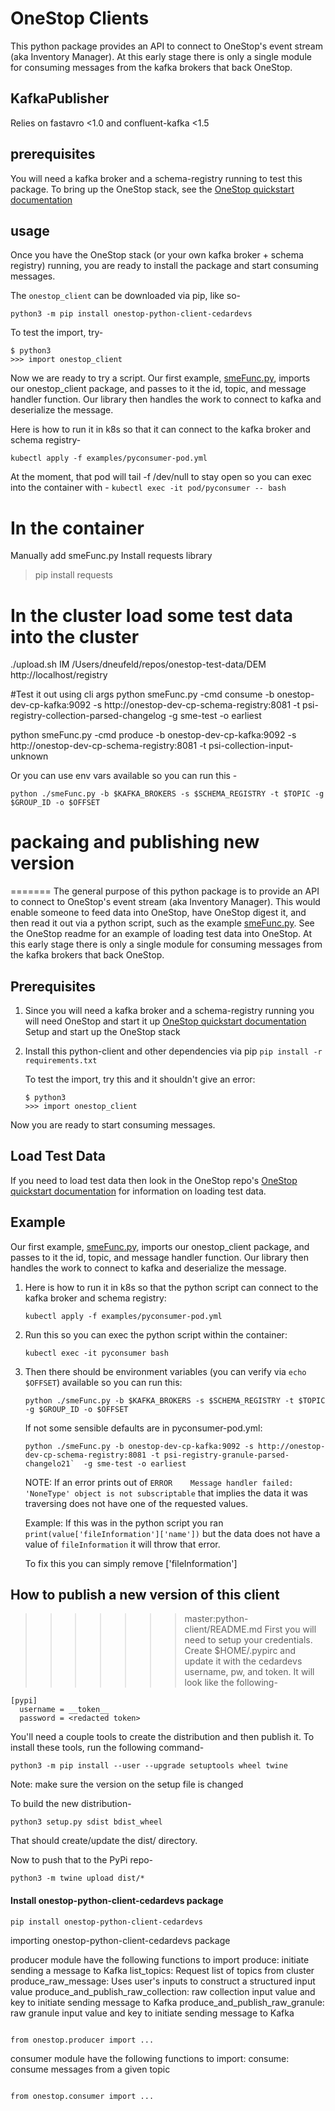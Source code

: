 # OneStop Clients

This python package provides an API to connect to OneStop's event stream (aka Inventory Manager). At this early stage there is only a single module for consuming messages from the kafka brokers that back OneStop.

## KafkaPublisher
Relies on fastavro <1.0 and confluent-kafka <1.5 

## prerequisites
You will need a kafka broker and a schema-registry running to test this package. To bring up the OneStop stack, see the [OneStop quickstart documentation](https://github.com/cedardevs/onestop/blob/master/docs/developer/quickstart.md#quick-start-kubernetes--helm--skaffold)

## usage
Once you have the OneStop stack (or your own kafka broker + schema registry) running, you are ready to install the package and start consuming messages.

The `onestop_client` can be downloaded via pip, like so-

`python3 -m pip install onestop-python-client-cedardevs`

To test the import, try-

```
$ python3
>>> import onestop_client
```

Now we are ready to try a script. Our first example, [smeFunc.py](#examples/smeFunc.py), imports our onestop_client package, and passes to it the id, topic, and message handler function. Our library then handles the work to connect to kafka and deserialize the message.

Here is how to run it in k8s so that it can connect to the kafka broker and schema registry-
```
kubectl apply -f examples/pyconsumer-pod.yml
```

At the moment, that pod will tail -f /dev/null to stay open so you can exec into the container with -
`
kubectl exec -it pod/pyconsumer -- bash
`
# In the container
Manually add smeFunc.py
Install requests library
>pip install requests

# In the cluster load some test data into the cluster
./upload.sh IM /Users/dneufeld/repos/onestop-test-data/DEM http://localhost/registry

#Test it out using cli args
python smeFunc.py -cmd consume -b onestop-dev-cp-kafka:9092 -s http://onestop-dev-cp-schema-registry:8081 -t psi-registry-collection-parsed-changelog -g sme-test -o earliest


python smeFunc.py -cmd produce -b onestop-dev-cp-kafka:9092 -s http://onestop-dev-cp-schema-registry:8081 -t psi-collection-input-unknown 

Or you can use env vars available so you can run this -
```
python ./smeFunc.py -b $KAFKA_BROKERS -s $SCHEMA_REGISTRY -t $TOPIC -g $GROUP_ID -o $OFFSET
```

# packaing and publishing new version 
=======
The general purpose of this python package is to provide an API to connect to OneStop's event stream (aka Inventory Manager). 
This would enable someone to feed data into OneStop, have OneStop digest it, and then read it out via a python script, such as the example [smeFunc.py](#examples/smeFunc.py).
See the OneStop readme for an example of loading test data into OneStop.
At this early stage there is only a single module for consuming messages from the kafka brokers that back OneStop.

## Prerequisites
1. Since you will need a kafka broker and a schema-registry running you will need OneStop and start it up
    [OneStop quickstart documentation](https://github.com/cedardevs/onestop/blob/master/docs/developer/quickstart.md#quick-start-kubernetes--helm--skaffold)
    Setup and start up the OneStop stack

2. Install this python-client and other dependencies via pip
    `pip install -r requirements.txt`
    
    To test the import, try this and it shouldn't give an error:
    
    ```
    $ python3
    >>> import onestop_client
    ```

Now you are ready to start consuming messages.

## Load Test Data
If you need to load test data then look in the OneStop repo's [OneStop quickstart documentation](https://github.com/cedardevs/onestop/blob/master/docs/developer/quickstart.md#quick-start-kubernetes--helm--skaffold)
for information on loading test data.

## Example

Our first example, [smeFunc.py](#examples/smeFunc.py), imports our onestop_client package, and passes to it the id, topic, and message handler function. 
Our library then handles the work to connect to kafka and deserialize the message.

1. Here is how to run it in k8s so that the python script can connect to the kafka broker and schema registry:
    ```
    kubectl apply -f examples/pyconsumer-pod.yml
    ```

1. Run this so you can exec the python script within the container:
  
    ```
    kubectl exec -it pyconsumer bash
    ```

1. Then there should be environment variables (you can verify via `echo $OFFSET`) available so you can run this:

    ```
    python ./smeFunc.py -b $KAFKA_BROKERS -s $SCHEMA_REGISTRY -t $TOPIC -g $GROUP_ID -o $OFFSET
    ```

    If not some sensible defaults are in pyconsumer-pod.yml:
    
    ```
    python ./smeFunc.py -b onestop-dev-cp-kafka:9092 -s http://onestop-dev-cp-schema-registry:8081 -t psi-registry-granule-parsed-changelo21`  -g sme-test -o earliest
    ```

    NOTE: 
    If an error prints out of `ERROR    Message handler failed: 'NoneType' object is not subscriptable` that implies the data it was traversing does not have one of the requested values.
    
    Example: If this was in the python script you ran `print(value['fileInformation']['name'])` but the data does not have a value of `fileInformation` it will throw that error.
    
    To fix this you can simply remove ['fileInformation']

## How to publish a new version of this client
>>>>>>> master:python-client/README.md
First you will need to setup your credentials. Create $HOME/.pypirc and update it with the cedardevs username, pw, and token. It will look like the following-
```
[pypi]
  username = __token__
  password = <redacted token>  
```
You'll need a couple tools to create the distribution and then publish it. To install these tools, run the following command-

```
python3 -m pip install --user --upgrade setuptools wheel twine
```
Note: make sure the version on the setup file is changed 

To build the new distribution-
```
python3 setup.py sdist bdist_wheel
```

That should create/update the dist/ directory.

Now to push that to the PyPi repo-

```
python3 -m twine upload dist/*
```

#### Install onestop-python-client-cedardevs package  

```
pip install onestop-python-client-cedardevs
```

importing onestop-python-client-cedardevs package 

producer module have the following functions to import 
    produce: initiate sending a message to Kafka
    list_topics: Request list of topics from cluster
    produce_raw_message: Uses user's inputs to construct a structured input value
    produce_and_publish_raw_collection: raw collection input value and key to initiate sending message to Kafka
    produce_and_publish_raw_granule: raw granule input value and key to initiate sending message to Kafka
    
 ```

from onestop.producer import ... 

```   

consumer module have the following functions to import: 
    consume: consume messages from a given topic 

```

from onestop.consumer import ... 

```   